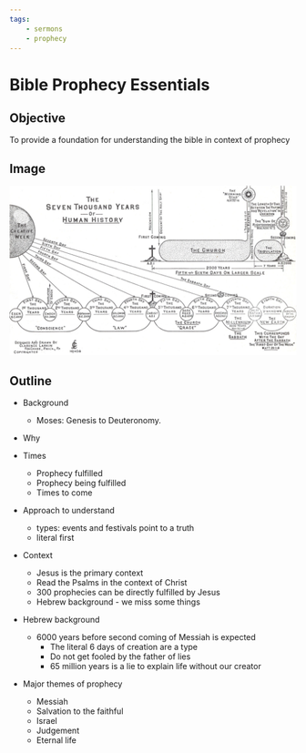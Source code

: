 ```yaml
---
tags:
    - sermons
    - prophecy
---
```


# Bible Prophecy Essentials

## Objective

To provide a foundation for understanding the bible in context of prophecy

## Image

![image](../img/larkin/c07.jpg)

## Outline



- Background
    - Moses: Genesis to Deuteronomy. 
- Why

- Times
    - Prophecy fulfilled
    - Prophecy being fulfilled
    - Times to come
- Approach to understand
    - types: events and festivals point to a truth
    - literal first
- Context
    - Jesus is the primary context
    - Read the Psalms in the context of Christ
    - 300 prophecies can be directly fulfilled by Jesus
    - Hebrew background - we miss some things
- Hebrew background
    - 6000 years before second coming of Messiah is expected
        - The literal 6 days of creation are a type
        - Do not get fooled by the father of lies
        - 65 million years is a lie to explain life without our creator
- Major themes of prophecy
    - Messiah
    - Salvation to the faithful
    - Israel
    - Judgement
    - Eternal life

